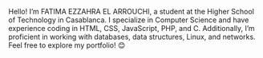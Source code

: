 Hello! I’m FATIMA EZZAHRA EL ARROUCHI, a student at the Higher School of Technology in Casablanca.
I specialize in Computer Science and have experience coding in HTML, CSS, JavaScript, PHP, and C. 
Additionally, I’m proficient in working with databases, data structures, Linux, and networks.
Feel free to explore my portfolio! 😊
